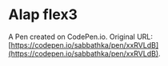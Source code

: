# Alap flex3

A Pen created on CodePen.io. Original URL: [https://codepen.io/sabbathka/pen/xxRVLdB](https://codepen.io/sabbathka/pen/xxRVLdB).


